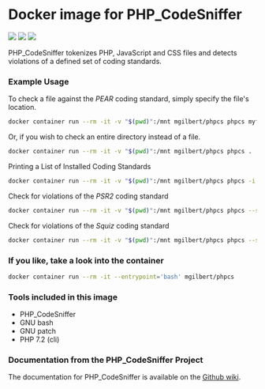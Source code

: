# Docker image for PHP_CodeSniffer

[![](https://images.microbadger.com/badges/image/mgilbert/phpcs.svg)](https://microbadger.com/images/mgilbert/phpcs "Get your own image badge on microbadger.com") [![](https://images.microbadger.com/badges/version/mgilbert/phpcs.svg)](https://microbadger.com/images/mgilbert/phpcs "Get your own version badge on microbadger.com") [![](https://images.microbadger.com/badges/commit/mgilbert/phpcs.svg)](https://microbadger.com/images/mgilbert/phpcs:3.3.2 "Get your own commit badge on microbadger.com")

PHP_CodeSniffer tokenizes PHP, JavaScript and CSS files and detects violations of a defined set of coding standards. 


### Example Usage

To check a file against the *PEAR* coding standard, simply specify the file's location.
```bash
docker container run --rm -it -v "$(pwd)":/mnt mgilbert/phpcs phpcs myfile.php
```

Or, if you wish to check an entire directory instead of a file.
```bash
docker container run --rm -it -v "$(pwd)":/mnt mgilbert/phpcs phpcs .
```

Printing a List of Installed Coding Standards
```bash
docker container run --rm -it -v "$(pwd)":/mnt mgilbert/phpcs phpcs -i
```

Check for violations of the *PSR2* coding standard 
```bash
docker container run --rm -it -v "$(pwd)":/mnt mgilbert/phpcs phpcs --standard=PSR2 myfile.php
```

Check for violations of the *Squiz* coding standard 
```bash
docker container run --rm -it -v "$(pwd)":/mnt mgilbert/phpcs phpcs --standard=Squiz myfile.php
```

### If you like, take a look into the container

```bash
docker container run --rm -it --entrypoint='bash' mgilbert/phpcs
```

### Tools included in this image

- PHP_CodeSniffer
- GNU bash
- GNU patch
- PHP 7.2 (cli)


### Documentation from the PHP\_CodeSniffer Project

The documentation for PHP\_CodeSniffer is available on the [Github wiki](https://github.com/squizlabs/PHP_CodeSniffer/wiki).
